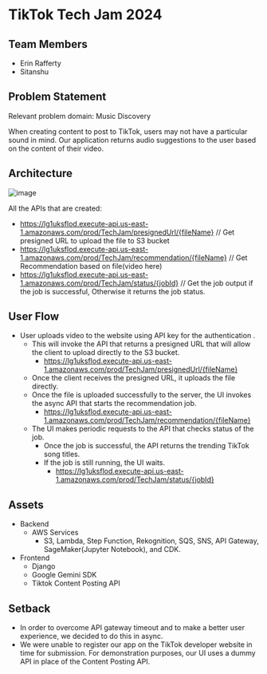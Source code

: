 # TikTok Tech Jam 2024 #

## Team Members ##
- Erin Rafferty
- Sitanshu 

## Problem Statement ##

Relevant problem domain: Music Discovery

When creating content to post to TikTok, users may not have a particular sound in mind.  Our application returns audio suggestions to the user based on the content of their video.

## Architecture ##

![image](https://github.com/ernraff/tech-jam-2024/assets/103540977/e08c8452-dd45-462b-b212-fbf3eb81b1b8)

All the APIs that are created:
- https://lg1uksflod.execute-api.us-east-1.amazonaws.com/prod/TechJam/presignedUrl/{fileName}   // Get presigned URL to upload the file to S3 bucket  
- https://lg1uksflod.execute-api.us-east-1.amazonaws.com/prod/TechJam/recommendation/{fileName} // Get Recommendation based on file(video here) 
- https://lg1uksflod.execute-api.us-east-1.amazonaws.com/prod/TechJam/status/{jobId} // Get the job output if the job is successful, Otherwise it returns the job status.

## User Flow ## 
- User uploads video to the website using API key for the authentication .
  - This will invoke the API that returns a presigned URL that will allow the client to upload directly to the S3 bucket.
    - https://lg1uksflod.execute-api.us-east-1.amazonaws.com/prod/TechJam/presignedUrl/{fileName} 
  - Once the client receives the presigned URL, it uploads the file directly.
  - Once the file is uploaded successfully to the server, the UI invokes the async API that starts the recommendation job.
    - https://lg1uksflod.execute-api.us-east-1.amazonaws.com/prod/TechJam/recommendation/{fileName}
  - The UI makes periodic requests to the API that checks status of the job.
    - Once the job is successful, the API returns the trending TikTok song titles.
    - If the job is still running, the UI waits.
       - https://lg1uksflod.execute-api.us-east-1.amazonaws.com/prod/TechJam/status/{jobId} 

## Assets ##
- Backend 
  - AWS Services
    - S3, Lambda, Step Function, Rekognition, SQS, SNS, API Gateway, SageMaker(Jupyter Notebook), and CDK.
- Frontend
  - Django
  - Google Gemini SDK
  - Tiktok Content Posting API 

## Setback ##
- In order to overcome API gateway timeout and to make a better user experience, we decided to do this in async.
- We were unable to register our app on the TikTok developer website in time for submission.  For demonstration purposes, our UI uses a dummy API in place of the Content Posting API.




